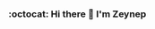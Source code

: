 ### :octocat: Hi there 👋 I'm Zeynep

<!--
**zeyneprumeysayorulmaz/zeyneprumeysayorulmaz** is a ✨ _special_ ✨ repository because its `README.md` (this file) appears on your GitHub profile.

Here are some ideas to get you started:

- 🔭 I’m currently working on ...

- :star2: I am a passionate researcher and open source enthusiast.

- :muscle: I am interested in DevSecOps, Kubernetes, Cloud Computing and Cyber Security and I am developing myself accordingly.

- :memo: I regularly write articles on zeyneprumeysayorulmaz.github.io/

- :point_down: if you want to contact 

[Medium](https://medium.com/@zeyneprumeysayorulmaz)

[Linkedin](www.linkedin.com/in/zeynep-rumeysa-yorulmaz)

[My Blog](https://zeyneprumeysayorulmaz.github.io/)

